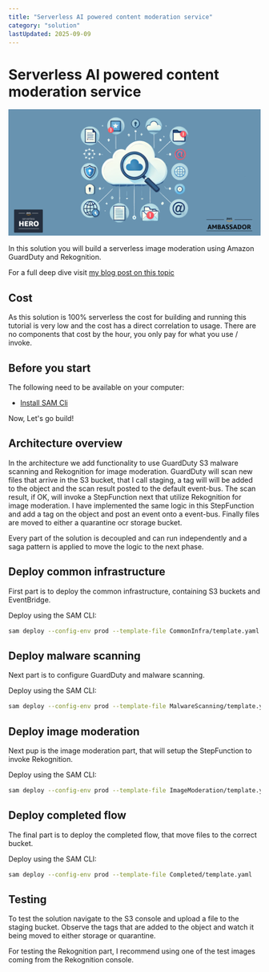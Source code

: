 ```yaml
---
title: "Serverless AI powered content moderation service"
category: "solution"
lastUpdated: 2025-09-09
---
```


# Serverless AI powered content moderation service

![Cover Image.](./images/cover-image.png)

In this solution you will build a serverless image moderation using Amazon GuardDuty and Rekognition.

For a full deep dive visit [my blog post on this topic](https://jimmydqv.com/image-moderation-extension/index.html)

## Cost

As this solution is 100% serverless the cost for building and running this tutorial is very low and the cost has a direct correlation to usage. There are no components that cost by the hour, you only pay for what you use / invoke.

## Before you start

The following need to be available on your computer:

* [Install SAM Cli](https://docs.aws.amazon.com/serverless-application-model/latest/developerguide/install-sam-cli.html)

Now, Let's go build!

## Architecture overview

In the architecture we add functionality to use GuardDuty S3 malware scanning and Rekognition for image moderation. GuardDuty will scan new files that arrive in the S3 bucket, that I call staging, a tag will will be added to the object and the scan result posted to the default event-bus. The scan result, if OK, will invoke a StepFunction next that utilize Rekognition for image moderation. I have implemented the same logic in this StepFunction and add a tag on the object and post an event onto a event-bus. Finally files are moved to either a quarantine ocr storage bucket.

Every part of the solution is decoupled and can run independently and a saga pattern is applied to move the logic to the next phase.

<!-- Image: Extended overview with content moderation (External blog image - not available) -->

## Deploy common infrastructure

First part is to deploy the common infrastructure, containing S3 buckets and EventBridge.

Deploy using the SAM CLI:

``` bash
sam deploy --config-env prod --template-file CommonInfra/template.yaml 
```

## Deploy malware scanning

Next part is to configure GuardDuty and malware scanning.

Deploy using the SAM CLI:

``` bash
sam deploy --config-env prod --template-file MalwareScanning/template.yaml 
```

## Deploy image moderation

Next pup is the image moderation part, that will setup the StepFunction to invoke Rekognition.

Deploy using the SAM CLI:

``` bash
sam deploy --config-env prod --template-file ImageModeration/template.yaml
```

## Deploy completed flow

The final part is to deploy the completed flow, that move files to the correct bucket.

Deploy using the SAM CLI:

``` bash
sam deploy --config-env prod --template-file Completed/template.yaml
```

## Testing

To test the solution navigate to the S3 console and upload a file to the staging bucket. Observe the tags that are added to the object and watch it being moved to either storage or quarantine.

For testing the Rekognition part, I recommend using one of the test images coming from the Rekognition console.